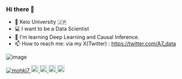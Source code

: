### Hi there 👋

- 🏫 Keio University 🇯🇵
- 💻 I want to be a Data Scientist
- 📝 I'm learning Deep Learning and Causal Inference.
- 📫 How to reach me: via my X(Twitter) : https://twitter.com/A7_data

![image](https://github.com/mohki7/mohki7/assets/101637109/b33c8e24-35b4-4cd6-b964-4d569b5b58b8)

<p align="left">
  <a href="https://github.com/mohki7/mohki7/">
    <img src="https://komarev.com/ghpvc/?username=mohki7" alt="mohki7" />
  </a>
  <a href="http://twitter.com/a7_data">
    <img height="20" src="https://img.shields.io/twitter/follow/A7_data" />
  </a>
  <a href="https://github.com/mohki7">
    <img height="20" src="https://img.shields.io/github/followers/mohki7?label=follow&logo=github&style=flat" />
  </a>
  <a href="http://qiita.com/mohki7">
    <img height="20" src="https://qiita-badge.apiapi.app/s/mohki7/posts.svg" />
  </a>
  <//qiita.com/mohki7">
    <img height="20" src="https://qiita-badge.apiapi.app/s/mohki7/contributions.svg" />
  </a>
</p>
<!--
**mohki7/mohki7** is a ✨ _special_ ✨ repository because its `README.md` (this file) appears on your GitHub profile.

Here are some ideas to get you started:

- 🔭 I’m currently working on ...
- 🌱 I’m currently learning ...
- 👯 I’m looking to collaborate on ...
- 🤔 I’m looking for help with ...
- 💬 Ask me about ...
- 📫 How to reach me: ...
- 😄 Pronouns: ...
- ⚡ Fun fact: ...
-->
